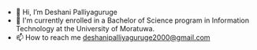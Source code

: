 - 👋 Hi, I’m Deshani Palliyaguruge
- 🌱 I'm currently enrolled in a Bachelor of Science program in Information Technology at the University of Moratuwa.
- 📫 How to reach me deshanipalliyaguruge2000@gmail.com


<!---
deshanipalliyaguruge/deshanipalliyaguruge is a ✨ special ✨ repository because its `README.md` (this file) appears on your GitHub profile.
You can click the Preview link to take a look at your changes.
--->
